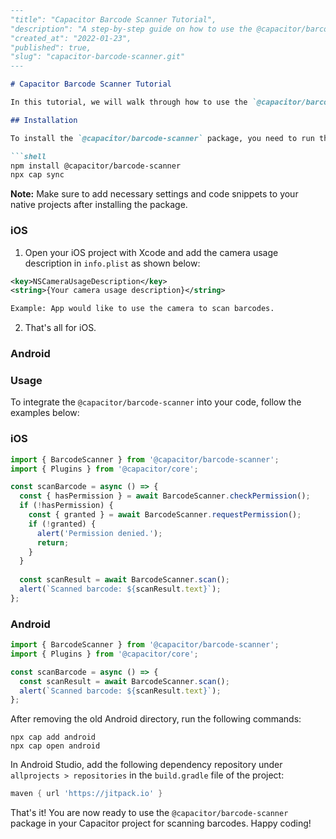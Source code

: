 ```markdown
---
"title": "Capacitor Barcode Scanner Tutorial",
"description": "A step-by-step guide on how to use the @capacitor/barcode-scanner package for scanning barcodes on Android and iOS using Capacitor.",
"created_at": "2022-01-23",
"published": true,
"slug": "capacitor-barcode-scanner.git"
---

# Capacitor Barcode Scanner Tutorial

In this tutorial, we will walk through how to use the `@capacitor/barcode-scanner` package to scan barcodes on Android and iOS using Capacitor.

## Installation

To install the `@capacitor/barcode-scanner` package, you need to run the following command in your project directory:

```shell
npm install @capacitor/barcode-scanner
npx cap sync
```

**Note:** Make sure to add necessary settings and code snippets to your native projects after installing the package.

### iOS

1. Open your iOS project with Xcode and add the camera usage description in `info.plist` as shown below:

```xml
<key>NSCameraUsageDescription</key>
<string>{Your camera usage description}</string>

Example: App would like to use the camera to scan barcodes.
```

2. That's all for iOS.

### Android

### Usage

To integrate the `@capacitor/barcode-scanner` into your code, follow the examples below:

### iOS

```javascript
import { BarcodeScanner } from '@capacitor/barcode-scanner';
import { Plugins } from '@capacitor/core';

const scanBarcode = async () => {
  const { hasPermission } = await BarcodeScanner.checkPermission();  
  if (!hasPermission) {
    const { granted } = await BarcodeScanner.requestPermission();
    if (!granted) {
      alert('Permission denied.');
      return;
    }
  }
  
  const scanResult = await BarcodeScanner.scan();
  alert(`Scanned barcode: ${scanResult.text}`);
};
```

### Android

```javascript
import { BarcodeScanner } from '@capacitor/barcode-scanner';
import { Plugins } from '@capacitor/core';

const scanBarcode = async () => {
  const scanResult = await BarcodeScanner.scan();
  alert(`Scanned barcode: ${scanResult.text}`);
};
```

After removing the old Android directory, run the following commands:

```shell
npx cap add android
npx cap open android
```

In Android Studio, add the following dependency repository under `allprojects > repositories` in the `build.gradle` file of the project:

```gradle
maven { url 'https://jitpack.io' }
```

That's it! You are now ready to use the `@capacitor/barcode-scanner` package in your Capacitor project for scanning barcodes. Happy coding!
```